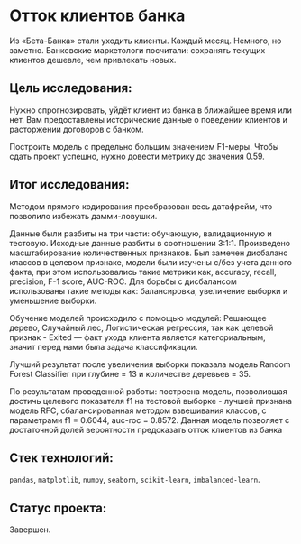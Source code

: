 ﻿#   Отток клиентов банка


Из «Бета-Банка» стали уходить клиенты. Каждый месяц. Немного, но заметно. Банковские маркетологи посчитали: сохранять текущих клиентов дешевле, чем привлекать новых.





## Цель исследования:


Нужно спрогнозировать, уйдёт клиент из банка в ближайшее время или нет. Вам предоставлены исторические данные о поведении клиентов и расторжении договоров с банком.

Построить модель с предельно большим значением F1-меры. Чтобы сдать проект успешно, нужно довести метрику до значения 0.59.


## Итог исследования:


Методом прямого кодирования преобразован весь датафрейм, что позволило избежать дамми-ловушки.

Данные были разбиты на три части: обучающую, валидационную и тестовую. Исходные данные разбиты в соотношении 3:1:1. Произведено масштабирование количественных признаков. Был замечен дисбаланс классов в целевом признаке, модели были изучены с/без учета данного факта, при этом использовались такие метрики как, accuracy, recall, precision, F-1 score, AUC-ROC. Для борьбы с дисбалансом использованы такие методы как: балансировка, увеличение выборки и уменьшение выборки.

Обучение моделей происходило с помощью модулей: Решающее дерево, Случайный лес, Логистическая регрессия, так как целевой признак - Exited — факт ухода клиента является категориальным, значит перед нами была задача классификации.

Лучший результат после увеличения выборки показала модель Random Forest Classifier при глубине = 13 и количестве деревьев = 35.

По результатам проведенной работы: построена модель, позволившая достичь целевого показателя f1 на тестовой выборке - лучшей признана модель RFC, сбалансированная методом взвешивания классов, с параметрами f1 = 0.6044, auc-roc = 0.8572. Данная модель позволяет с достаточной долей вероятности предсказать отток клиентов из банка

## Стек технологий:

`pandas`, `matplotlib`, `numpy`, `seaborn`, `scikit-learn`, `imbalanced-learn`.

## Статус проекта:

Завершен.


